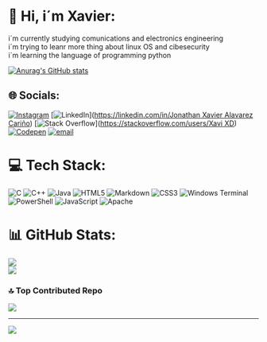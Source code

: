 # 💫 Hi, i´m Xavier:

i´m currently studying comunications and electronics engineering<br>
i´m trying to leanr more thing about linux OS and cibesecurity<br>
i´m learning the language of programming python<br> 

[![Anurag's GitHub stats](https://github-readme-stats.vercel.app/api?username=Xavxd&show_icons=true&theme=vision-friendly-dark)](https://github.com/anuraghazra/github-readme-stats)

## 🌐 Socials:
[![Instagram](https://img.shields.io/badge/Instagram-%23E4405F.svg?logo=Instagram&logoColor=white)](https://instagram.com/mr.xavxd) [![LinkedIn](https://img.shields.io/badge/LinkedIn-%230077B5.svg?logo=linkedin&logoColor=white)]([https://linkedin.com/in/Jonathan Xavier Alavarez Cariño](https://www.linkedin.com/in/jonathan-xavier-alvarez-cari%C3%B1o-4a609a243?lipi=urn%3Ali%3Apage%3Ad_flagship3_profile_view_base_contact_details%3BoViW0mBERXS%2BcCpbLLmF0A%3D%3D)) [![Stack Overflow](https://img.shields.io/badge/-Stackoverflow-FE7A16?logo=stack-overflow&logoColor=white)]([https://stackoverflow.com/users/Xavi XD](https://stackoverflow.com/users/22170766/xavi-xd)) [![Codepen](https://img.shields.io/badge/Codepen-000000?logo=codepen&logoColor=white)](https://codepen.io/Xavxd) [![email](https://img.shields.io/badge/Email-D14836?logo=gmail&logoColor=white)](mailto:jon20xavi@gmail.com) 

# 💻 Tech Stack:
![C](https://img.shields.io/badge/c-%2300599C.svg?style=for-the-badge&logo=c&logoColor=white) ![C++](https://img.shields.io/badge/c++-%2300599C.svg?style=for-the-badge&logo=c%2B%2B&logoColor=white) ![Java](https://img.shields.io/badge/java-%23ED8B00.svg?style=for-the-badge&logo=openjdk&logoColor=white) ![HTML5](https://img.shields.io/badge/html5-%23E34F26.svg?style=for-the-badge&logo=html5&logoColor=white) ![Markdown](https://img.shields.io/badge/markdown-%23000000.svg?style=for-the-badge&logo=markdown&logoColor=white) ![CSS3](https://img.shields.io/badge/css3-%231572B6.svg?style=for-the-badge&logo=css3&logoColor=white) ![Windows Terminal](https://img.shields.io/badge/Windows%20Terminal-%234D4D4D.svg?style=for-the-badge&logo=windows-terminal&logoColor=white) ![PowerShell](https://img.shields.io/badge/PowerShell-%235391FE.svg?style=for-the-badge&logo=powershell&logoColor=white) ![JavaScript](https://img.shields.io/badge/javascript-%23323330.svg?style=for-the-badge&logo=javascript&logoColor=%23F7DF1E) ![Apache](https://img.shields.io/badge/apache-%23D42029.svg?style=for-the-badge&logo=apache&logoColor=white)

# 📊 GitHub Stats:
![](https://nirzak-streak-stats.vercel.app/?user=Xavxd&theme=dark&hide_border=false)<br/>
![](https://github-readme-stats.vercel.app/api/top-langs/?username=Xavxd&theme=dark&hide_border=false&include_all_commits=false&count_private=false&layout=compact)

### 🔝 Top Contributed Repo
![](https://github-contributor-stats.vercel.app/api?username=Xavxd&limit=5&theme=dark&combine_all_yearly_contributions=true)

---
[![](https://visitcount.itsvg.in/api?id=Xavxd&icon=0&color=0)](https://visitcount.itsvg.in)
